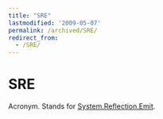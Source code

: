```yaml
---
title: "SRE"
lastmodified: '2009-05-07'
permalink: /archived/SRE/
redirect_from:
  - /SRE/
---
```


SRE
===

Acronym. Stands for [System.Reflection.Emit](http://msdn.microsoft.com/en-us/library/system.reflection.emit.aspx).

